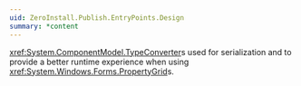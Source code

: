 ```yaml
---
uid: ZeroInstall.Publish.EntryPoints.Design
summary: *content
---
```

<xref:System.ComponentModel.TypeConverter>s used for serialization and to provide a better runtime experience when using <xref:System.Windows.Forms.PropertyGrid>s.
